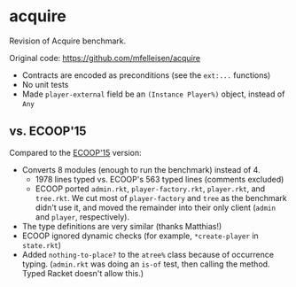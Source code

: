 acquire
===

Revision of Acquire benchmark.

Original code: <https://github.com/mfelleisen/acquire>

- Contracts are encoded as preconditions (see the `ext:...` functions)
- No unit tests
- Made `player-external` field be an `(Instance Player%)` object, instead of `Any`



vs. ECOOP'15
---

Compared to the [ECOOP'15](http://drops.dagstuhl.de/opus/volltexte/2015/5215/pdf/5.pdf) version:

- Converts 8 modules (enough to run the benchmark) instead of 4.
  - 1978 lines typed vs. ECOOP's 563 typed lines (comments excluded)
  - ECOOP ported `admin.rkt`, `player-factory.rkt`, `player.rkt`, and `tree.rkt`.
    We cut most of `player-factory` and `tree` as the benchmark didn't use it,
     and moved the remainder into their only client (`admin` and `player`, respectively).
- The type definitions are very similar (thanks Matthias!)
- ECOOP ignored dynamic checks (for example, `*create-player` in `state.rkt`)
- Added `nothing-to-place?` to the `atree%` class because of occurrence typing.
  (`admin.rkt` was doing an `is-of` test, then calling the method.
   Typed Racket doesn't allow this.)

